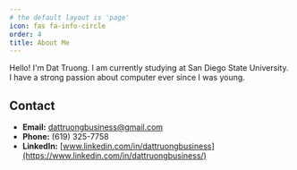 ```yaml
---
# the default layout is 'page'
icon: fas fa-info-circle
order: 4
title: About Me
---
```

Hello! I'm Dat Truong. I am currently studying at San Diego State University. I have a strong passion about computer ever since I was young. 
## Contact

- **Email:** dattruongbusiness@gmail.com
- **Phone:** (619) 325-7758
- **LinkedIn:** [www.linkedin.com/in/dattruongbusiness](https://www.linkedin.com/in/dattruongbusiness/)

